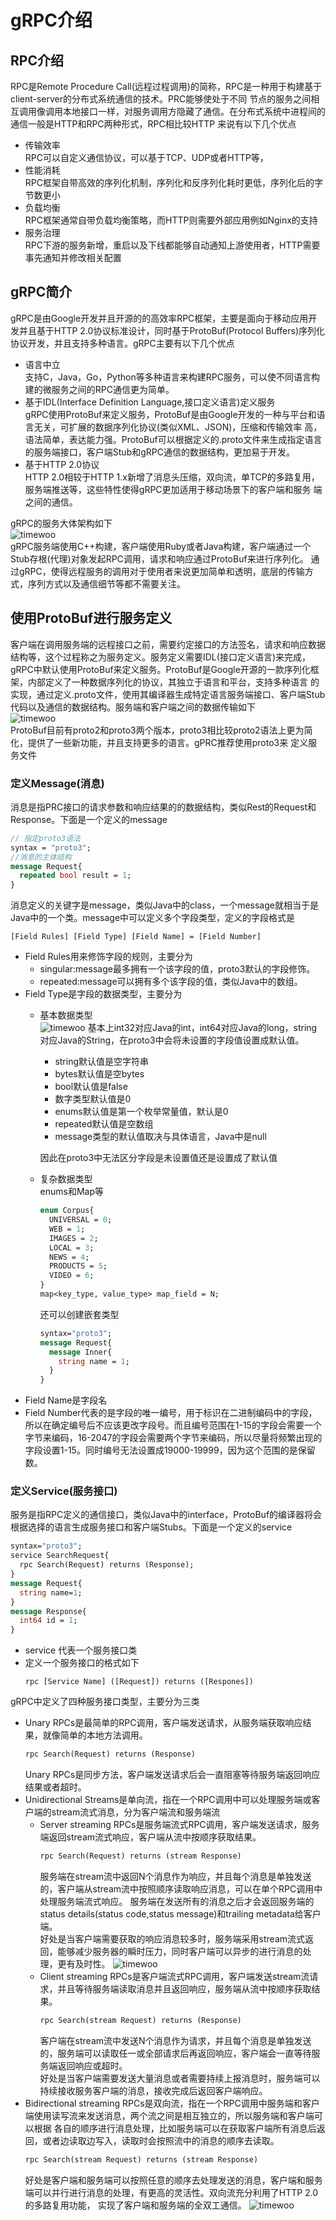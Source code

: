 # gRPC介绍
## RPC介绍
RPC是Remote Procedure Call(远程过程调用)的简称，RPC是一种用于构建基于client-server的分布式系统通信的技术。PRC能够使处于不同
节点的服务之间相互调用像调用本地接口一样，对服务调用方隐藏了通信。在分布式系统中进程间的通信一般是HTTP和RPC两种形式，RPC相比较HTTP
来说有以下几个优点
- 传输效率  
  RPC可以自定义通信协议，可以基于TCP、UDP或者HTTP等，
- 性能消耗  
  RPC框架自带高效的序列化机制，序列化和反序列化耗时更低，序列化后的字节数更小
- 负载均衡  
  RPC框架通常自带负载均衡策略，而HTTP则需要外部应用例如Nginx的支持
- 服务治理  
  RPC下游的服务新增，重启以及下线都能够自动通知上游使用者，HTTP需要事先通知并修改相关配置
## gRPC简介
gRPC是由Google开发并且开源的的高效率RPC框架，主要是面向于移动应用开发并且基于HTTP 2.0协议标准设计，同时基于ProtoBuf(Protocol 
Buffers)序列化协议开发，并且支持多种语言。gRPC主要有以下几个优点
- 语言中立  
  支持C，Java，Go，Python等多种语言来构建RPC服务，可以使不同语言构建的微服务之间的RPC通信更为简单。
- 基于IDL(Interface Definition Language,接口定义语言)定义服务  
  gRPC使用ProtoBuf来定义服务，ProtoBuf是由Google开发的一种与平台和语言无关，可扩展的数据序列化协议(类似XML、JSON)，压缩和传输效率
  高，语法简单，表达能力强。ProtoBuf可以根据定义的.proto文件来生成指定语言的服务端接口，客户端Stub和gRPC通信的数据结构，更加易于开发。
- 基于HTTP 2.0协议  
  HTTP 2.0相较于HTTP 1.x新增了消息头压缩，双向流，单TCP的多路复用，服务端推送等，这些特性使得gRPC更加适用于移动场景下的客户端和服务
  端之间的通信。

gRPC的服务大体架构如下  
![timewoo](https://timewoo.github.io/images/gRPC.svg)  
gRPC服务端使用C++构建，客户端使用Ruby或者Java构建，客户端通过一个Stub存根(代理)对象发起RPC调用，请求和响应通过ProtoBuf来进行序列化。
通过gRPC，使得远程服务的调用对于使用者来说更加简单和透明，底层的传输方式，序列方式以及通信细节等都不需要关注。
## 使用ProtoBuf进行服务定义
客户端在调用服务端的远程接口之前，需要约定接口的方法签名，请求和响应数据结构等，这个过程称之为服务定义。服务定义需要IDL(接口定义语言)来完成，
gRPC中默认使用ProtoBuf来定义服务。ProtoBuf是Google开源的一款序列化框架，内部定义了一种数据序列化的协议，其独立于语言和平台，支持多种语言
的实现，通过定义.proto文件，使用其编译器生成特定语言服务端接口、客户端Stub代码以及通信的数据结构。服务端和客户端之间的数据传输如下  
![timewoo](https://timewoo.github.io/images/ProtoBuf.png)  
ProtoBuf目前有proto2和proto3两个版本，proto3相比较proto2语法上更为简化，提供了一些新功能，并且支持更多的语言。gPRC推荐使用proto3来
定义服务文件
### 定义Message(消息)
消息是指PRC接口的请求参数和响应结果的的数据结构，类似Rest的Request和Response。下面是一个定义的message
```protobuf
// 指定proto3语法
syntax = "proto3";
//消息的主体结构
message Request{
  repeated bool result = 1;
}
```
消息定义的关键字是message，类似Java中的class，一个message就相当于是Java中的一个类。message中可以定义多个字段类型，定义的字段格式是
```
[Field Rules] [Field Type] [Field Name] = [Field Number]
```
- Field Rules用来修饰字段的规则，主要分为  
  - singular:message最多拥有一个该字段的值，proto3默认的字段修饰。
  - repeated:message可以拥有多个该字段的值，类似Java中的数组。
- Field Type是字段的数据类型，主要分为
  - 基本数据类型  
    ![timewoo](https://timewoo.github.io/images/proto3_type.png)
    基本上int32对应Java的int，int64对应Java的long，string对应Java的String，在proto3中会将未设置的字段值设置成默认值。
    - string默认值是空字符串
    - bytes默认值是空bytes
    - bool默认值是false
    - 数字类型默认值是0
    - enums默认值是第一个枚举常量值，默认是0
    - repeated默认值是空数组
    - message类型的默认值取决与具体语言，Java中是null  
      
    因此在proto3中无法区分字段是未设置值还是设置成了默认值
  - 复杂数据类型  
    enums和Map等  
    ```protobuf
    enum Corpus{
      UNIVERSAL = 0;
      WEB = 1;
      IMAGES = 2;
      LOCAL = 3;
      NEWS = 4;
      PRODUCTS = 5;
      VIDEO = 6;
    }
    map<key_type, value_type> map_field = N;
    ```
    还可以创建嵌套类型
    ```protobuf
    syntax="proto3";
    message Request{
      message Inner{
        string name = 1;
      }
    }
    ```
- Field Name是字段名
- Field Number代表的是字段的唯一编号，用于标识在二进制编码中的字段，所以在确定编号后不应该更改字段号。而且编号范围在1-15的字段会需要一个
  字节来编码，16-2047的字段会需要两个字节来编码，所以尽量将频繁出现的字段设置1-15。同时编号无法设置成19000-19999，因为这个范围的是保留数。
### 定义Service(服务接口)
服务是指RPC定义的通信接口，类似Java中的interface，ProtoBuf的编译器将会根据选择的语言生成服务接口和客户端Stubs。下面是一个定义的service
```protobuf
syntax="proto3";
service SearchRequest{
  rpc Search(Request) returns (Response);
}
message Request{
  string name=1;
}
message Response{
  int64 id = 1;
}
```
- service 代表一个服务接口类
- 定义一个服务接口的格式如下
  ```
  rpc [Service Name] ([Request]) returns ([Respones])
  ```
gRPC中定义了四种服务接口类型，主要分为三类
- Unary RPCs是最简单的RPC调用，客户端发送请求，从服务端获取响应结果，就像简单的本地方法调用。
  ```protobuf
  rpc Search(Request) returns (Response)
  ```
  Unary RPCs是同步方法，客户端发送请求后会一直阻塞等待服务端返回响应结果或者超时。
- Unidirectional Streams是单向流，指在一个RPC调用中可以处理服务端或客户端的stream流式消息，分为客户端流和服务端流
  - Server streaming RPCs是服务端流式RPC调用，客户端发送请求，服务端返回stream流式响应，客户端从流中按顺序获取结果。
    ```protobuf
    rpc Search(Request) returns (stream Response)
    ```
    服务端在stream流中返回N个消息作为响应，并且每个消息是单独发送的，客户端从stream流中按照顺序读取响应消息，可以在单个RPC调用中处理服务端流式响应。
    服务端在发送所有的消息之后才会返回服务端的status details(status code,status message)和trailing metadata给客户端。  
    好处是当客户端需要获取的响应消息较多时，服务端采用stream流式返回，能够减少服务器的瞬时压力，同时客户端可以异步的进行消息的处理，更有及时性。
    ![timewoo](https://timewoo.github.io/images/gRPC-serverStream.png)
  - Client streaming RPCs是客户端流式RPC调用，客户端发送stream流请求，并且等待服务端读取消息并且返回响应，服务端从流中按顺序获取结果。
    ```protobuf
    rpc Search(stream Request) returns (Response)
    ```
    客户端在stream流中发送N个消息作为请求，并且每个消息是单独发送的，服务端可以读取任一或全部请求后再返回响应，客户端会一直等待服务端返回响应或超时。  
    好处是当客户端需要发送大量消息或者需要持续上报消息时，服务端可以持续接收服务客户端的消息，接收完成后返回客户端响应。
- Bidirectional streaming RPCs是双向流，指在一个RPC调用中服务端和客户端使用读写流来发送消息，两个流之间是相互独立的，所以服务端和客户端可以根据
  各自的顺序进行消息处理，比如服务端可以在获取客户端所有消息后返回，或者边读取边写入，读取时会按照流中的消息的顺序去读取。
  ```protobuf
  rpc Search(stream Request) returns (stream Response)
  ```
  好处是客户端和服务端可以按照任意的顺序去处理发送的消息，客户端和服务端可以并行进行消息的处理，有更高的灵活性。双向流充分利用了HTTP 2.0的多路复用功能，
  实现了客户端和服务端的全双工通信。
  ![timewoo](https://timewoo.github.io/images/gRPC-bidirectionalStream.png)

  
  



